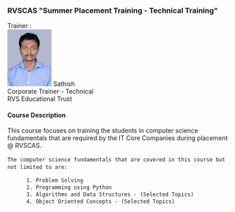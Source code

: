 ### RVSCAS "Summer Placement Training - Technical Training"  
  
Trainer :  
<img src="https://github.com/sathishnotes/rvscas/raw/master/DSC_7028%20pp.jpg" alt="sathish" width="100"/>
Sathish  
Corporate Trainer - Technical  
RVS Educational Trust

#### Course Description

This course focuses on training the students in computer science fundamentals that are required by the IT Core Companies during placement @ RVSCAS.  
  
`The computer science fundamentals that are covered in this course but not limited to are:`

          1. Problem Solving
          2. Programming using Python
          3. Algorithms and Data Structures - (Selected Topics)
          4. Object Oriented Concepts - (Selected Topics)



